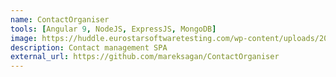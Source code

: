 ```yaml
---
name: ContactOrganiser
tools: [Angular 9, NodeJS, ExpressJS, MongoDB]
image: https://huddle.eurostarsoftwaretesting.com/wp-content/uploads/2018/01/Mean-Stack.png
description: Contact management SPA
external_url: https://github.com/mareksagan/ContactOrganiser
---
```

